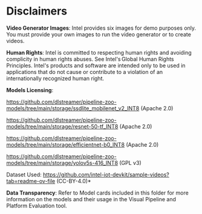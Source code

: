 # Disclaimers

**Video Generator Images**:
Intel provides six images for demo purposes only. You must provide your own images to run the video generator or to create videos.

**Human Rights**:
Intel is committed to respecting human rights and avoiding complicity in human rights abuses. See Intel's Global Human Rights Principles. Intel's products and software are intended only to be used in applications that do not cause or contribute to a violation of an internationally recognized human right.

**Models Licensing**:

https://github.com/dlstreamer/pipeline-zoo-models/tree/main/storage/ssdlite_mobilenet_v2_INT8 (Apache 2.0)

https://github.com/dlstreamer/pipeline-zoo-models/tree/main/storage/resnet-50-tf_INT8 (Apache 2.0)

https://github.com/dlstreamer/pipeline-zoo-models/tree/main/storage/efficientnet-b0_INT8 (Apache 2.0)

https://github.com/dlstreamer/pipeline-zoo-models/tree/main/storage/yolov5s-416_INT8 (GPL v3)

Dataset Used: https://github.com/intel-iot-devkit/sample-videos?tab=readme-ov-file (CC-BY-4.0)*

**Data Transparency**:
Refer to Model cards included in this folder for more information on the models and their usage in the Visual Pipeline and Platform Evaluation tool.
